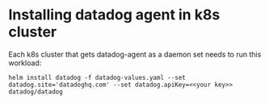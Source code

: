 # Installing datadog agent in k8s cluster
Each k8s cluster that gets datadog-agent as a daemon set needs to run this workload:

```
helm install datadog -f datadog-values.yaml --set datadog.site='datadoghq.com' --set datadog.apiKey=<<your key>> datadog/datadog 
```